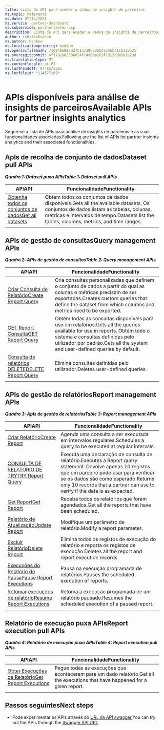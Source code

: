 ```yaml
---
title: Lista de API para aceder a dados de insights de parceiros
ms.topic: reference
ms.date: 07/14/2021
ms.service: partner-dashboard
ms.subservice: partnercenter-csp
description: Lista de API para aceder a dados de insights de parceiros.
author: kshitishsahoo
ms.author: ksahoo
ms.localizationpriority: medium
ms.openlocfilehash: 71d04b6927e27b1d7a8d72bbdaa56b41cb113625
ms.sourcegitcommit: 4f1702683336d54f24c0ba283f7d13dda581923d
ms.translationtype: MT
ms.contentlocale: pt-PT
ms.lasthandoff: 07/16/2021
ms.locfileid: "114377169"
---
```

# <a name="available-apis-for-partner-insights-analytics"></a><span data-ttu-id="b0a3e-103">APIs disponíveis para análise de insights de parceiros</span><span class="sxs-lookup"><span data-stu-id="b0a3e-103">Available APIs for partner insights analytics</span></span>

<span data-ttu-id="b0a3e-104">Segue-se a lista de APIs para análise de insights de parceiros e as suas funcionalidades associadas.</span><span class="sxs-lookup"><span data-stu-id="b0a3e-104">Following are the list of APIs for partner insights analytics and their associated functionalities.</span></span>

## <a name="dataset-pull-apis"></a><span data-ttu-id="b0a3e-105">ApIs de recolha de conjunto de dados</span><span class="sxs-lookup"><span data-stu-id="b0a3e-105">Dataset pull APIs</span></span>

<span data-ttu-id="b0a3e-106">***Quadro 1: Dataset puxa APIs***</span><span class="sxs-lookup"><span data-stu-id="b0a3e-106">***Table 1: Dataset pull APIs***</span></span>

| <span data-ttu-id="b0a3e-107">**API**</span><span class="sxs-lookup"><span data-stu-id="b0a3e-107">**API**</span></span> | <span data-ttu-id="b0a3e-108">**Funcionalidade**</span><span class="sxs-lookup"><span data-stu-id="b0a3e-108">**Functionality**</span></span> |
| --- | --- |
| [<span data-ttu-id="b0a3e-109">Obtenha todos os conjuntos de dados</span><span class="sxs-lookup"><span data-stu-id="b0a3e-109">Get all datasets</span></span>](insights-programmatic-analytics-api-get-dataset.md) | <span data-ttu-id="b0a3e-110">Obtém todos os conjuntos de dados disponíveis.</span><span class="sxs-lookup"><span data-stu-id="b0a3e-110">Gets all the available datasets.</span></span> <span data-ttu-id="b0a3e-111">Os conjuntos de dados listam as tabelas, colunas, métricas e intervalos de tempo.</span><span class="sxs-lookup"><span data-stu-id="b0a3e-111">Datasets list the tables, columns, metrics, and time ranges.</span></span> |
|||

## <a name="query-management-apis"></a><span data-ttu-id="b0a3e-112">APIs de gestão de consultas</span><span class="sxs-lookup"><span data-stu-id="b0a3e-112">Query management APIs</span></span>

<span data-ttu-id="b0a3e-113">***Quadro 2: APIs de gestão de consultas***</span><span class="sxs-lookup"><span data-stu-id="b0a3e-113">***Table 2: Query management APIs***</span></span>

| <span data-ttu-id="b0a3e-114">**API**</span><span class="sxs-lookup"><span data-stu-id="b0a3e-114">**API**</span></span> | <span data-ttu-id="b0a3e-115">**Funcionalidade**</span><span class="sxs-lookup"><span data-stu-id="b0a3e-115">**Functionality**</span></span> |
| --- | --- |
| [<span data-ttu-id="b0a3e-116">Criar Consulta de Relatório</span><span class="sxs-lookup"><span data-stu-id="b0a3e-116">Create Report Query</span></span>](insights-programmatic-access-paradigm.md#create-report-query-api) | <span data-ttu-id="b0a3e-117">Cria consultas personalizadas que definem o conjunto de dados a partir do qual as colunas e métricas precisam de ser exportadas.</span><span class="sxs-lookup"><span data-stu-id="b0a3e-117">Creates custom queries that define the dataset from which columns and metrics need to be exported.</span></span> |
| [<span data-ttu-id="b0a3e-118">GET Report Consulta</span><span class="sxs-lookup"><span data-stu-id="b0a3e-118">GET Report Query</span></span>](insights-programmatic-analytics-api-get-report-queries.md) | <span data-ttu-id="b0a3e-119">Obtém todas as consultas disponíveis para uso em relatórios.</span><span class="sxs-lookup"><span data-stu-id="b0a3e-119">Gets all the queries available for use in reports.</span></span> <span data-ttu-id="b0a3e-120">Obtém todo o sistema e consultas definidas pelo utilizador por padrão.</span><span class="sxs-lookup"><span data-stu-id="b0a3e-120">Gets all the system and user-defined queries by default.</span></span> |
| [<span data-ttu-id="b0a3e-121">Consulta de relatórios DELETE</span><span class="sxs-lookup"><span data-stu-id="b0a3e-121">DELETE Report Query</span></span>](insights-programmatic-analytics-api-delete-report-queries.md) | <span data-ttu-id="b0a3e-122">Elimina consultas definidas pelo utilizador.</span><span class="sxs-lookup"><span data-stu-id="b0a3e-122">Deletes user-defined queries.</span></span> |
|||

## <a name="report-management-apis"></a><span data-ttu-id="b0a3e-123">APIs de gestão de relatórios</span><span class="sxs-lookup"><span data-stu-id="b0a3e-123">Report management APIs</span></span>

<span data-ttu-id="b0a3e-124">***Quadro 3: ApIs de gestão de relatórios***</span><span class="sxs-lookup"><span data-stu-id="b0a3e-124">***Table 3: Report management APIs***</span></span>

| <span data-ttu-id="b0a3e-125">**API**</span><span class="sxs-lookup"><span data-stu-id="b0a3e-125">**API**</span></span> | <span data-ttu-id="b0a3e-126">**Funcionalidade**</span><span class="sxs-lookup"><span data-stu-id="b0a3e-126">**Functionality**</span></span> |
| --- | --- |
| [<span data-ttu-id="b0a3e-127">Criar Relatório</span><span class="sxs-lookup"><span data-stu-id="b0a3e-127">Create Report</span></span>](insights-programmatic-access-paradigm.md#create-report-api) | <span data-ttu-id="b0a3e-128">Agenda uma consulta a ser executada em intervalos regulares.</span><span class="sxs-lookup"><span data-stu-id="b0a3e-128">Schedules a query to be executed at regular intervals.</span></span> |
| [<span data-ttu-id="b0a3e-129">CONSULTA DE RELATÓRIO DE TRY</span><span class="sxs-lookup"><span data-stu-id="b0a3e-129">TRY Report Query</span></span>](insights-programmatic-analytics-api-try-report-queries.md) | <span data-ttu-id="b0a3e-130">Executa uma declaração de consulta de relatório.</span><span class="sxs-lookup"><span data-stu-id="b0a3e-130">Executes a Report query statement.</span></span> <span data-ttu-id="b0a3e-131">Devolve apenas 10 registos que um parceiro pode usar para verificar se os dados são como esperado.</span><span class="sxs-lookup"><span data-stu-id="b0a3e-131">Returns only 10 records that a partner can use to verify if the data is as expected.</span></span> |
| [<span data-ttu-id="b0a3e-132">Get Report</span><span class="sxs-lookup"><span data-stu-id="b0a3e-132">Get Report</span></span>](insights-programmatic-analytics-api-get-report.md) | <span data-ttu-id="b0a3e-133">Receba todos os relatórios que foram agendados.</span><span class="sxs-lookup"><span data-stu-id="b0a3e-133">Get all the reports that have been scheduled.</span></span> |
| [<span data-ttu-id="b0a3e-134">Relatório de Atualização</span><span class="sxs-lookup"><span data-stu-id="b0a3e-134">Update Report</span></span>](insights-programmatic-analytics-api-update-report.md) | <span data-ttu-id="b0a3e-135">Modifique um parâmetro de relatório.</span><span class="sxs-lookup"><span data-stu-id="b0a3e-135">Modify a report parameter.</span></span> |
| [<span data-ttu-id="b0a3e-136">Excluir Relatório</span><span class="sxs-lookup"><span data-stu-id="b0a3e-136">Delete Report</span></span>](insights-programmatic-analytics-api-delete-report.md) | <span data-ttu-id="b0a3e-137">Elimina todos os registos de execução do relatório e reporta os registos de execução.</span><span class="sxs-lookup"><span data-stu-id="b0a3e-137">Deletes all the report and report execution records.</span></span> |
| [<span data-ttu-id="b0a3e-138">Execuções do Relatório de Pausa</span><span class="sxs-lookup"><span data-stu-id="b0a3e-138">Pause Report Executions</span></span>](insights-programmatic-analytics-api-pause-report-executions.md) | <span data-ttu-id="b0a3e-139">Pausa na execução programada de relatórios.</span><span class="sxs-lookup"><span data-stu-id="b0a3e-139">Pauses the scheduled execution of reports.</span></span> |
| [<span data-ttu-id="b0a3e-140">Retomar execuções de relatório</span><span class="sxs-lookup"><span data-stu-id="b0a3e-140">Resume Report Executions</span></span>](insights-programmatic-analytics-api-resume-report-executions.md) | <span data-ttu-id="b0a3e-141">Retoma a execução programada de um relatório pausado.</span><span class="sxs-lookup"><span data-stu-id="b0a3e-141">Resumes the scheduled execution of a paused report.</span></span> |
|||

## <a name="report-execution-pull-apis"></a><span data-ttu-id="b0a3e-142">Relatório de execução puxa APIs</span><span class="sxs-lookup"><span data-stu-id="b0a3e-142">Report execution pull APIs</span></span>

<span data-ttu-id="b0a3e-143">***Quadro 4: Relatório de execução puxa APIs***</span><span class="sxs-lookup"><span data-stu-id="b0a3e-143">***Table 4: Report execution pull APIs***</span></span>

| <span data-ttu-id="b0a3e-144">**API**</span><span class="sxs-lookup"><span data-stu-id="b0a3e-144">**API**</span></span> | <span data-ttu-id="b0a3e-145">**Funcionalidade**</span><span class="sxs-lookup"><span data-stu-id="b0a3e-145">**Functionality**</span></span> |
| --- | --- |
| [<span data-ttu-id="b0a3e-146">Obter Execuções de Relatório</span><span class="sxs-lookup"><span data-stu-id="b0a3e-146">Get Report Executions</span></span>](insights-programmatic-access-paradigm.md#get-report-execution-api) | <span data-ttu-id="b0a3e-147">Pegue todas as execuções que aconteceram para um dado relatório.</span><span class="sxs-lookup"><span data-stu-id="b0a3e-147">Get all the executions that have happened for a given report.</span></span> |
|||

## <a name="next-steps"></a><span data-ttu-id="b0a3e-148">Passos seguintes</span><span class="sxs-lookup"><span data-stu-id="b0a3e-148">Next steps</span></span>

- <span data-ttu-id="b0a3e-149">Pode experimentar as APIs através do [URL da API swagger.](https://api.partnercenter.microsoft.com/insights/v1/mpn/swagger/index.html)</span><span class="sxs-lookup"><span data-stu-id="b0a3e-149">You can try out the APIs through the [Swagger API URL](https://api.partnercenter.microsoft.com/insights/v1/mpn/swagger/index.html).</span></span>
